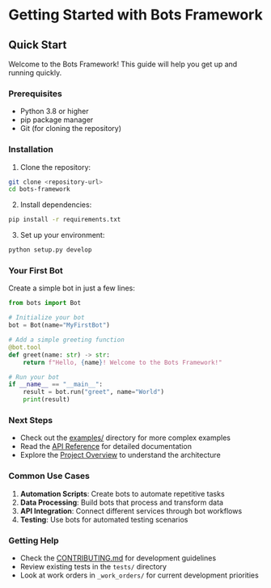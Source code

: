 # Getting Started with Bots Framework

## Quick Start

Welcome to the Bots Framework! This guide will help you get up and running quickly.

### Prerequisites

- Python 3.8 or higher
- pip package manager
- Git (for cloning the repository)

### Installation

1. Clone the repository:
```bash
git clone <repository-url>
cd bots-framework
```

2. Install dependencies:
```bash
pip install -r requirements.txt
```

3. Set up your environment:
```bash
python setup.py develop
```

### Your First Bot

Create a simple bot in just a few lines:

```python
from bots import Bot

# Initialize your bot
bot = Bot(name="MyFirstBot")

# Add a simple greeting function
@bot.tool
def greet(name: str) -> str:
    return f"Hello, {name}! Welcome to the Bots Framework!"

# Run your bot
if __name__ == "__main__":
    result = bot.run("greet", name="World")
    print(result)
```

### Next Steps

- Check out the [examples/](examples/) directory for more complex examples
- Read the [API Reference](API_REFERENCE.md) for detailed documentation
- Explore the [Project Overview](PROJECT_OVERVIEW.md) to understand the architecture

### Common Use Cases

1. **Automation Scripts**: Create bots to automate repetitive tasks
2. **Data Processing**: Build bots that process and transform data
3. **API Integration**: Connect different services through bot workflows
4. **Testing**: Use bots for automated testing scenarios

### Getting Help

- Check the [CONTRIBUTING.md](CONTRIBUTING.md) for development guidelines
- Review existing tests in the `tests/` directory
- Look at work orders in `_work_orders/` for current development priorities
